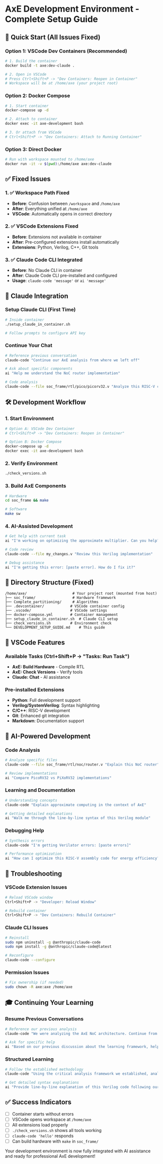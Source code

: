 # AxE Development Environment - Complete Setup Guide

## 🚀 Quick Start (All Issues Fixed)

### Option 1: VSCode Dev Containers (Recommended)
```bash
# 1. Build the container
docker build -t axe:dev-claude .

# 2. Open in VSCode
# Press Ctrl+Shift+P -> "Dev Containers: Reopen in Container"
# Workspace will be at /home/axe (your project root)
```

### Option 2: Docker Compose
```bash
# 1. Start container
docker-compose up -d

# 2. Attach to container
docker exec -it axe-development bash

# 3. Or attach from VSCode
# Ctrl+Shift+P -> "Dev Containers: Attach to Running Container"
```

### Option 3: Direct Docker
```bash
# Run with workspace mounted to /home/axe
docker run -it -v $(pwd):/home/axe axe:dev-claude
```

## ✅ Fixed Issues

### 1. ✅ Workspace Path Fixed
- **Before**: Confusion between `/workspace` and `/home/axe`
- **After**: Everything unified at `/home/axe`
- **VSCode**: Automatically opens in correct directory

### 2. ✅ VSCode Extensions Fixed
- **Before**: Extensions not available in container
- **After**: Pre-configured extensions install automatically
- **Extensions**: Python, Verilog, C++, Git tools

### 3. ✅ Claude Code CLI Integrated
- **Before**: No Claude CLI in container
- **After**: Claude Code CLI pre-installed and configured
- **Usage**: `claude-code 'message'` or `ai 'message'`

## 🤖 Claude Integration

### Setup Claude CLI (First Time)
```bash
# Inside container
./setup_claude_in_container.sh

# Follow prompts to configure API key
```

### Continue Your Chat
```bash
# Reference previous conversation
claude-code "Continue our AxE analysis from where we left off"

# Ask about specific components
ai "Help me understand the NoC router implementation"

# Code analysis
claude-code --file soc_frame/rtl/pico/picorv32.v "Analyze this RISC-V core"
```

## 🛠️ Development Workflow

### 1. Start Environment
```bash
# Option A: VSCode Dev Container
# Ctrl+Shift+P -> "Dev Containers: Reopen in Container"

# Option B: Docker Compose
docker-compose up -d
docker exec -it axe-development bash
```

### 2. Verify Environment
```bash
./check_versions.sh
```

### 3. Build AxE Components
```bash
# Hardware
cd soc_frame && make

# Software
make sw
```

### 4. AI-Assisted Development
```bash
# Get help with current task
ai "I'm working on optimizing the approximate multiplier. Can you help?"

# Code review
claude-code --file my_changes.v "Review this Verilog implementation"

# Debug assistance
ai "I'm getting this error: [paste error]. How do I fix it?"
```

## 📁 Directory Structure (Fixed)

```
/home/axe/                     # Your project root (mounted from host)
├── soc_frame/                 # Hardware framework
├── Complete_partitioning/     # Algorithms
├── .devcontainer/            # VSCode container config
├── .vscode/                  # VSCode settings
├── docker-compose.yml        # Container management
├── setup_claude_in_container.sh  # Claude CLI setup
├── check_versions.sh         # Environment check
└── DEVELOPMENT_SETUP_GUIDE.md    # This guide
```

## 🎯 VSCode Features

### Available Tasks (Ctrl+Shift+P -> "Tasks: Run Task")
- **AxE: Build Hardware** - Compile RTL
- **AxE: Check Versions** - Verify tools
- **Claude: Chat** - AI assistance

### Pre-installed Extensions
- **Python**: Full development support
- **Verilog/SystemVerilog**: Syntax highlighting
- **C/C++**: RISC-V development
- **Git**: Enhanced git integration
- **Markdown**: Documentation support

## 🤖 AI-Powered Development

### Code Analysis
```bash
# Analyze specific files
claude-code --file soc_frame/rtl/noc/router.v "Explain this NoC router"

# Review implementations
ai "Compare PicoRV32 vs PiXoRV32 implementations"
```

### Learning and Documentation
```bash
# Understanding concepts
claude-code "Explain approximate computing in the context of AxE"

# Getting detailed explanations
ai "Walk me through the line-by-line syntax of this Verilog module"
```

### Debugging Help
```bash
# Synthesis errors
claude-code "I'm getting Verilator errors: [paste errors]"

# Performance optimization
ai "How can I optimize this RISC-V assembly code for energy efficiency?"
```

## 🔧 Troubleshooting

### VSCode Extension Issues
```bash
# Reload VSCode window
Ctrl+Shift+P -> "Developer: Reload Window"

# Rebuild container
Ctrl+Shift+P -> "Dev Containers: Rebuild Container"
```

### Claude CLI Issues
```bash
# Reinstall
sudo npm uninstall -g @anthropic/claude-code
sudo npm install -g @anthropic/claude-code@latest

# Reconfigure
claude-code --configure
```

### Permission Issues
```bash
# Fix ownership (if needed)
sudo chown -R axe:axe /home/axe
```

## 🎓 Continuing Your Learning

### Resume Previous Conversations
```bash
# Reference our previous analysis
claude-code "We were analyzing the AxE NoC architecture. Continue from where we left off."

# Ask for specific help
ai "Based on our previous discussion about the learning framework, help me analyze the router implementation"
```

### Structured Learning
```bash
# Follow the established methodology
claude-code "Using the critical analysis framework we established, analyze this SystemVerilog code"

# Get detailed syntax explanations
ai "Provide line-by-line explanation of this Verilog code following our learning approach"
```

## ✅ Success Indicators

- [ ] Container starts without errors
- [ ] VSCode opens workspace at `/home/axe`
- [ ] All extensions load properly
- [ ] `./check_versions.sh` shows all tools working
- [ ] `claude-code 'hello'` responds
- [ ] Can build hardware with `make` in `soc_frame/`

Your development environment is now fully integrated with AI assistance and ready for professional AxE development!
